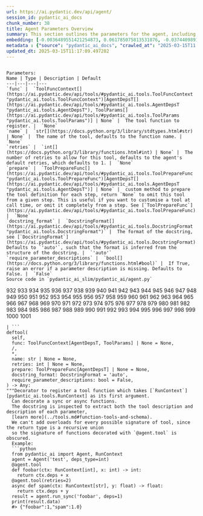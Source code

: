 ```yaml
---
url: https://ai.pydantic.dev/api/agent/
session_id: pydantic_ai_docs
chunk_number: 38
title: Agent Parameters Overview
summary: This section outlines the parameters for the agent, including 'func' for tool registration, 'name' for naming the tool, 'retries' for specifying retry limits, and 'prepare' for tool preparation functions, along with their default values.
embedding: [-0.0036489551421254873, 0.061785075813531876, -0.037440989166498184, -0.04579664766788483, -0.018794909119606018, 0.020453283563256264, 0.012140151113271713, 0.011512945406138897, -0.0051558432169258595, 0.03369901701807976, 0.004496745765209198, 0.013160688802599907, 0.05425860732793808, -0.027171825990080833, 0.021675802767276764, 0.011651143431663513, -0.04262872785329819, 0.025088228285312653, 0.0176999568939209, 0.0574052669107914, 0.03248712792992592, 0.013841047883033752, 0.022919584065675735, 0.01822085678577423, 0.030977582558989525, 0.018869323655962944, -0.02345111407339573, 0.06573966145515442, -0.0011853124015033245, 0.006394308991730213, 0.01551005244255066, -0.01203384529799223, -0.018167704343795776, -0.009253941476345062, 0.02836245484650135, -0.0071065593510866165, 0.04681718349456787, 0.04309647157788277, -0.018890585750341415, 0.04851808026432991, -0.0009461238514631987, -0.0008444687118753791, -0.006766380276530981, 0.03533612936735153, -0.015371854417026043, -0.008887185715138912, -0.01131096389144659, 0.04949609562754631, -0.003579856129363179, -0.016466807574033737, -0.0342305488884449, 0.022069135680794716, 0.0006650772411376238, 0.004353232681751251, -0.02323850244283676, -0.007340432610362768, -0.009796102531254292, 0.01662626676261425, -0.03703702613711357, 0.035761356353759766, 0.015680141746997833, 0.008116466924548149, -0.022898323833942413, 0.02345111407339573, -0.04617934674024582, 0.015382485464215279, -0.026959214359521866, 0.040268730372190475, -0.04494619742035866, 0.030594881623983383, 0.047837723046541214, 0.036101534962654114, -0.041480619460344315, -0.029978306964039803, -0.010790063999593258, -0.019528420642018318, 0.022451838478446007, 0.049070872366428375, 0.027660833671689034, 0.007234126795083284, 0.010301056317985058, -0.024386607110500336, -0.032550912350416183, 0.04911339655518532, -0.05974400043487549, -0.05706508830189705, -0.0405876487493515, -0.014138705097138882, 0.0003893459215760231, 0.02211165800690651, 0.045286376029253006, 0.022430576384067535, 0.003667558776214719, 0.051154471933841705, 0.09422968327999115, 0.023791294544935226, -0.022558143362402916, -0.023068413138389587, 0.01368158869445324, 0.028745155781507492, 0.06803587079048157, 0.016945185139775276, -0.039800986647605896, -0.03201938048005104, 0.041757017374038696, -0.01508482825011015, -0.015669511631131172, -0.03361397236585617, -0.03486838564276695, -0.001010571839287877, -0.05451374128460884, -0.008174935355782509, -0.03229577839374542, 0.016806986182928085, -0.03542117401957512, -0.008339709602296352, 0.024046428501605988, 0.05340816080570221, -0.01759365200996399, -0.03984350711107254, -0.07258576899766922, -0.03206190466880798, 0.03884423151612282, 0.017136534675955772, 0.01723221130669117, -0.0065271914936602116, -0.05289788916707039, -0.03267848119139671, -0.02442912943661213, -0.02517327293753624, 0.00622953474521637, 0.023748772218823433, 0.0029207586776465178, 0.012692942284047604, -0.02236679382622242, -0.0632733628153801, -0.05157969519495964, -0.020857246592640877, -0.022515621036291122, 0.01661563478410244, -0.005113320890814066, -0.021197427064180374, -0.004600394517183304, -0.01374537218362093, -0.02321724221110344, 0.045966736972332, -0.05208996310830116, 0.0022124946117401123, -0.06735551357269287, 0.06892884522676468, -0.000250815850449726, -0.009402770549058914, 0.02323850244283676, -0.024471653625369072, -0.010683758184313774, 0.020952923223376274, -0.01465960405766964, 0.021941568702459335, 0.055406711995601654, 0.0006856740219518542, -0.02359994314610958, 0.008589528501033783, -0.02139940857887268, -0.006766380276530981, -0.0020955579821020365, -0.0449887216091156, 0.053833384066820145, -0.01807202771306038, -0.04069395735859871, 0.008291872218251228, 0.03699450567364693, -0.03688820078969002, -0.0029951729811728, 0.05430113151669502, 0.034039195626974106, -0.040162425488233566, -0.0652293935418129, -0.024641742929816246, -0.004621655680239201, 0.010731595568358898, -0.021303731948137283, -0.0001246604515472427, -0.045286376029253006, -0.007643404882401228, -0.05306797847151756, -0.027108043432235718, 0.03897179663181305, -0.05191987380385399, 0.009928985498845577, 0.05094185844063759, 0.01587149314582348, 0.03116893395781517, 0.0013647038722410798, -0.012873662635684013, -0.008265295065939426, -0.018295271322131157, 0.02630011737346649, -0.005533230025321245, 0.014797802083194256, -0.04745502024888992, -0.03233829885721207, -0.003792468225583434, 0.03518730401992798, 0.008557637222111225, 0.032593436539173126, -0.007526468485593796, 0.027044259011745453, -0.012310240417718887, 0.016700681298971176, -0.006309263873845339, 0.005724580958485603, -0.03773864731192589, 0.019581574946641922, 0.005889355204999447, 0.006734488066285849, -0.001524162944406271, 0.03971594199538231, -0.014393839053809643, -0.0029473351314663887, 0.049666184931993484, -0.015850232914090157, 0.02226048707962036, 0.004903366323560476, -0.04936853051185608, -0.016594374552369118, 0.008127097971737385, -0.060084179043769836, -0.05081429332494736, 0.0014271587133407593, 0.08457709103822708, -0.0239613838493824, -0.002774587832391262, -0.012437807396054268, -0.01746608316898346, 0.029382992535829544, -0.018539775162935257, -0.006394308991730213, -0.03286983072757721, 0.01240591611713171, -0.016594374552369118, -0.0353999137878418, -0.009780156426131725, 0.005692688748240471, 0.009769526310265064, -0.010683758184313774, 0.036611802875995636, 0.013352040201425552, 0.007127820514142513, 0.03899306058883667, 0.014308794401586056, 0.05795805901288986, -0.017625542357563972, -0.014861585572361946, 0.012001953087747097, -0.029234163463115692, 0.02274949476122856, 0.04754006490111351, -0.019358331337571144, -0.05710760876536369, -0.004722646437585354, 0.07539225369691849, -0.038312699645757675, -0.004597736522555351, -0.0005182420136407018, 0.03654801845550537, -0.011470423080027103, 0.03055235929787159, 0.023366069421172142, 0.02394012175500393, 0.037951260805130005, 0.07347874343395233, 0.02613002620637417, 0.029723171144723892, 0.0006301955436356366, -0.011948799714446068, -0.00769655779004097, 0.026852907612919807, 0.055406711995601654, -0.00029151112539693713, -0.05162221938371658, 0.007260703016072512, 0.031062627211213112, 0.04141683876514435, 0.01932643912732601, -0.013575282879173756, -0.0029951729811728, -0.03829143941402435, -0.0025633047334849834, -0.021580127999186516, 0.0282136257737875, -0.018008245155215263, 0.018550405278801918, 0.02666155807673931, 0.021335624158382416, -0.02980821579694748, -0.0317855104804039, -0.01039673201739788, -0.019411485642194748, -0.0014670235104858875, -0.03676063194870949, -0.008717096410691738, 0.02995704486966133, 0.011842493899166584, 0.008467276580631733, 0.0062082731164991856, -0.0022005352657288313, -0.011417269706726074, -0.03884423151612282, 0.05119699239730835, -0.01356465183198452, 0.020814724266529083, 0.052727799862623215, -0.04413827136158943, -0.023068413138389587, -0.0012703572865575552, 0.028745155781507492, 0.012374023906886578, 0.008509798906743526, 0.01661563478410244, -0.009657904505729675, -0.01869923435151577, -0.01277798693627119, 0.020463915541768074, -0.01343708485364914, 0.02345111407339573, -0.0029473351314663887, -0.007032145280390978, 0.01869923435151577, -0.00018221521168015897, 0.00568737369030714, -0.001433802885003388, -0.01930517889559269, -0.04069395735859871, 0.0495811402797699, 0.024769309908151627, 0.018369685858488083, 0.04562655836343765, -0.028022274374961853, 0.02532210201025009, 0.036951981484889984, -0.01258663646876812, -0.05221753194928169, -0.03754729777574539, -0.03878044709563255, 0.01968787983059883, 0.06433641910552979, 0.0186779722571373, 0.014946630224585533, -0.013841047883033752, 0.010593397542834282, 0.008876555599272251, -0.011236549355089664, 0.015042305923998356, 0.021697064861655235, -0.026937952265143394, 0.0013108864659443498, -0.024981921538710594, 0.016190411522984505, -0.022175442427396774, -0.0068248482421040535, -0.025598496198654175, 0.020814724266529083, -0.008451331406831741, -0.01674320362508297, -0.04668961837887764, 0.02126120962202549, 0.012203934602439404, -0.0009746935684233904, -0.01785941608250141, 0.011566097848117352, 0.035506222397089005, 0.06803587079048157, -0.024896876886487007, -0.010200065560638905, -0.011970060877501965, -0.009647274389863014, -0.012841770425438881, -0.01587149314582348, 0.0264064222574234, -0.008919077925384045, 0.0775608941912651, -0.016892030835151672, -0.012267718091607094, 0.031934335827827454, 0.022877061739563942, 0.017381038516759872, 0.024173995479941368, 0.015616359189152718, 0.009913039393723011, 0.006569713819772005, 0.013957984745502472, -0.08717095851898193, -0.004906024318188429, 0.010779433883726597, -0.05132456123828888, 0.012512221932411194, 0.016658157110214233, 7.271167851286009e-05, 0.05719265341758728, -0.01833779364824295, -0.015722664073109627, 0.0002725753583945334, -0.019113827496767044, -0.024981921538710594, -0.019996168091893196, 0.03605901077389717, 0.03161541745066643, -0.007590251974761486, 0.02321724221110344, 0.03875918686389923, 0.0574052669107914, 0.009131689555943012, 0.016647526994347572, 0.0009574188734404743, -0.014606451615691185, -0.014680865220725536, -0.0049432311207056046, -0.03384784609079361, 0.022175442427396774, 0.018848063424229622, -0.03282730653882027, -0.04237359017133713, 0.0268954299390316, -0.007802864070981741, 0.001835108152590692, 0.03078623116016388, -0.01895436830818653, -0.05238762125372887, -0.012437807396054268, -0.0003051315725315362, 0.04936853051185608, -0.004722646437585354, 0.05766040086746216, 0.0011554139200598001, -0.06450650840997696, -0.021590758115053177, 0.010476461611688137, 0.03546369820833206, 0.027554528787732124, 0.03608027473092079, -0.02885146252810955, -0.027341915294528008, 0.012055106461048126, 0.0425436794757843, -0.03138154745101929, -0.006633497308939695, -0.00018188300600741059, -0.012257087975740433, 0.06629244983196259, -0.008376916870474815, 0.003630351508036256, -0.010173489339649677, -0.03180677071213722, 0.0037844954058527946, 0.005408320110291243, -0.017678696662187576, 0.03946080431342125, -0.0017819551285356283, 0.03461325168609619, 0.0006640806095674634, 0.0704171285033226, 0.013001229614019394, -0.01957094296813011, 0.027214348316192627, -0.017264101654291153, -0.0028490021359175444, -0.006043498869985342, 0.0268954299390316, -0.010811325162649155, 0.02100607566535473, 0.023493636399507523, 0.003393820719793439, -0.00818025041371584, -0.01227834913879633, 0.01957094296813011, -0.03350766748189926, 0.01954968273639679, -0.010593397542834282, 0.053578250110149384, -0.01895436830818653, 0.025683540850877762, -0.030722448602318764, 0.02029382437467575, 0.03963089361786842, -0.01870986446738243, 0.012182673439383507, -0.030233440920710564, -0.029425514861941338, -0.0036330092698335648, 0.01686013862490654, 0.022430576384067535, 0.004066206514835358, -0.0005238894955255091, -0.007127820514142513, 0.024748047813773155, 0.014765910804271698, 0.03588892146945, 0.024854354560375214, -0.008440700359642506, -0.019400853663682938, -0.008206826634705067, -0.020081212744116783, 0.003322063945233822, 0.01795509271323681, -0.011778710409998894, 0.02555597387254238, 0.022303009405732155, 8.687197259860113e-05, 0.015478161163628101, 0.004531295504420996, -0.05417356267571449, 0.0017327886307612062, 0.0021819316316396, 0.04439340531826019, 0.0425436794757843, -0.016955815255641937, 0.011587359011173248, -0.009578174911439419, -0.00861078966408968, -0.034549467265605927, 0.013065013103187084, -0.03633540868759155, -0.023195980116724968, 0.03605901077389717, 0.005655481945723295, 0.006681335158646107, 0.008084574714303017, -0.011885016225278378, -0.023770032450556755, -0.023025890812277794, -0.016945185139775276, -0.014553298242390156, 0.022324269637465477, -0.010476461611688137, -0.031721726059913635, -0.017402300611138344, 0.006819533184170723, 0.022940846160054207, -0.0037207116838544607, -0.01979418657720089, -0.005692688748240471, 0.017391670495271683, -0.0176999568939209, -0.0239613838493824, -0.006288002710789442, 0.028256148099899292, 0.04267124831676483, 0.005846832878887653, 0.012863031588494778, -0.022558143362402916, 0.03446442261338234, -0.012501591816544533, 0.029914522543549538, -0.016594374552369118, 0.008621420711278915, -0.004807691089808941, 0.004488773178309202, 0.019347701221704483, -0.0021792741026729345, -0.0723731592297554, 0.01845473051071167, -0.017391670495271683, 0.00671854242682457, -0.006080706138163805, -0.0009016082040034235, 0.036590542644262314, 0.009514391422271729, 0.023281024768948555, -0.006410254631191492, -0.008823402225971222, 0.028404977172613144, -0.015233657322824001, 0.004390439949929714, -0.042735032737255096, 0.006426200736314058, -0.019496530294418335, 0.031828030943870544, -0.03827017918229103, -0.01699833758175373, -0.002488890429958701, 0.008286556228995323, 0.010045921429991722, 0.018114550039172173, -0.03067992627620697, 0.019889861345291138, 0.02615128830075264, -0.0029181011486798525, 0.041268009692430496, 0.01944337598979473, -0.08160052448511124, -0.01283114030957222, 0.04326656088232994, 0.02664029598236084, -0.022664450109004974, -0.04290512204170227, 0.004999042022973299, -0.016403023153543472, 0.010667812079191208, 0.005543860606849194, 0.014064290560781956, 0.030105873942375183, -0.035761356353759766, 0.0061232284642755985, 0.013532760553061962, -0.010556191205978394, -0.0014151992509141564, 0.03229577839374542, 0.01387293916195631, -0.06365606188774109, 0.03425180912017822, 0.007505207322537899, 0.01575455628335476, -0.02761831134557724, -0.01675383374094963, -0.02581110969185829, 0.0386316180229187, 0.003827017731964588, -0.019464638084173203, 0.038185134530067444, 0.002681570127606392, -0.026491466909646988, 0.011502314358949661, -0.013043751940131187, 0.0010285110911354423, 0.009796102531254292, 0.0124696996062994, 0.009881147183477879, -0.006994938012212515, 0.017561759799718857, 0.0867457389831543, -0.04131053015589714, 0.01417059637606144, 0.008217457681894302, 0.0065803444012999535, -0.021686434745788574, 0.008031422272324562, 0.0291916411370039, -0.0030350377783179283, -0.008382231928408146, -0.057362742722034454, 0.03229577839374542, 0.04060891270637512, 0.0264064222574234, 0.014276902191340923, -0.0119806919246912, 0.05753283575177193, -0.0003790475020650774, 0.010673127137124538, 0.01846536062657833, -0.0042708455584943295, 0.007335117552429438, -0.02370624989271164, -0.020740309730172157, 0.0013135441113263369, 0.010896369814872742, 0.033422622829675674, -0.00039300016942434013, -0.00793574657291174, -0.02394012175500393, 0.018252748996019363, -0.016913292929530144, -0.0006916537531651556, -0.023153457790613174, -0.013841047883033752, -0.007824125699698925, 0.041140440851449966, 0.020963553339242935, 0.009913039393723011, -0.0035399915650486946, -0.026619035750627518, -0.026746602728962898, -0.007414847146719694, -0.023557420819997787, 0.013033121824264526, 0.0117361880838871, -0.006883316673338413, 0.024025166407227516, -0.010332947596907616, -0.029000289738178253, 0.027086781337857246, -0.022324269637465477, -0.02763957343995571, 0.007659350987523794, 0.018008245155215263, 0.03216820955276489, 0.006139174569398165, 0.023897599428892136, 0.030488574877381325, 0.03729216381907463, 0.004648231901228428, -0.01577581837773323, -0.03174298629164696, 0.02054896019399166, 0.007308540865778923, 0.020623372867703438, 0.03331631422042847, 0.0018483964959159493, -0.014000507071614265, -0.02566228061914444, 0.005089402198791504, 0.013787894509732723, -0.0032875146716833115, -0.041012875735759735, 0.004185800906270742, -0.012480330653488636, -0.02260066568851471, -0.004722646437585354, 0.014914738945662975, 0.04554150998592377, -0.024344084784388542, -0.006064760033041239, -0.0058415173552930355, -0.0282136257737875, 0.0025686200242489576, -0.04864564910531044, -0.0035612527281045914, 0.04524385556578636, 0.00605412945151329, 0.012692942284047604, 0.005708634853363037, -0.03850405290722847, 0.01441510021686554, -0.029638126492500305, -0.009742949157953262, 0.03289109095931053, -0.009126374498009682, 0.002256345935165882, 0.03346514329314232, 0.010928262025117874, -0.020081212744116783, -0.009817363694310188, -0.03218947350978851, -0.010726280510425568, -0.024663003161549568, -0.02296210639178753, -0.002414476126432419, -0.03999233618378639, -0.01302249077707529, -0.018369685858488083, 0.007590251974761486, 0.041140440851449966, 0.021548235788941383, 0.008881870657205582, 0.009237995371222496, -0.03861035779118538, 0.014457622542977333, 0.012427177280187607, 0.006006291601806879, -0.02002806030213833, 0.060551926493644714, -0.018422838300466537, 0.004191115964204073, -0.018231486901640892, 0.030382269993424416, -0.028532544150948524, 0.031976860016584396, -0.03595270588994026, -0.004177827853709459, -0.031955599784851074, -0.007760341744869947, -0.004913997370749712, -0.01484032440930605, 0.001451077638193965, 0.03382658585906029, -0.030998844653367996, 0.014978522434830666, -0.01228897925466299, 0.022196702659130096, -0.04915591701865196, 0.016775093972682953, 0.034506943076848984, -0.01276735682040453, -0.04732745513319969, -0.003518730169162154, -0.004972465336322784, -0.019507160410284996, -0.00824403390288353, -0.014776540920138359, 0.01179997157305479, -0.028022274374961853, 0.0122251957654953, 0.008695835247635841, -0.041119180619716644, 0.001587946666404605, -0.0030323800165206194, 0.00544286984950304, -0.013660327531397343, -0.02211165800690651, -0.016817616298794746, 0.004717330913990736, -0.06888631731271744, -0.02272823266685009, 0.025959936901926994, 0.023621203377842903, 0.0024928769562393427, -0.005142555106431246, 0.00818025041371584, -0.05208996310830116, -0.03323126956820488, 0.019145719707012177, 0.018008245155215263, -0.03654801845550537, 0.019113827496767044, -0.016477437689900398, 0.024748047813773155, -0.007319171447306871, 0.015839600935578346, -0.035378653556108475, 0.030594881623983383, -0.022451838478446007, -0.011225919239223003, 0.011927538551390171, -0.017678696662187576, -0.0022124946117401123, 0.012554744258522987, 0.034400638192892075, 0.015552574768662453, -0.04194836691021919, 0.017742479220032692, -0.04864564910531044, 0.0034363430459052324, -0.005145212635397911, 0.011353486217558384, 0.004805033560842276, 0.014510775916278362, 0.03750477358698845, -0.003941296599805355, -0.02736317738890648, -0.024046428501605988, -0.014734018594026566, -0.016838878393173218, -0.04218224063515663, 0.024259040132164955, 0.02236679382622242, 0.030275963246822357, 0.022324269637465477, 0.03340136259794235, 0.016232933849096298, -0.0042336382903158665, 0.0035532796755433083, 0.008355655707418919, 0.029149118810892105, 0.013171319849789143, -0.008127097971737385, 0.010221326723694801, -0.03652675822377205, 0.020208779722452164, 0.009737634100019932, 0.0035665680188685656, 0.0189224760979414, -0.0015480818692594767, 0.035867661237716675, 0.052727799862623215, -0.003112109610810876, -0.0032104426063597202, 0.033039920032024384, 0.05821319296956062, 0.029404252767562866, -0.0027878761757165194, 0.028553804382681847, 0.007202235050499439, -0.0024968632496893406, -0.010184119455516338, -0.007367009297013283, -0.013904831372201443, 0.009503761306405067, -0.04788024351000786, -0.018114550039172173, -0.0024875616654753685, -0.012501591816544533, -0.0038403060752898455, -0.002204521792009473, 0.002658979967236519, -0.0024237779434770346, -0.022175442427396774, 0.015967167913913727, 0.006649443414062262, 0.06046688184142113, -0.0035958022344857454, -0.03376280143857002, 0.03314622491598129, -0.03775990754365921, 0.0073882704600691795, -0.03516604006290436, 0.004432962276041508, -0.004502061288803816, -0.0035293607506901026, 0.0020171573851257563, -0.015276179648935795, 0.06820596009492874, -0.04305395111441612, -0.004642916843295097, 0.012607897631824017, -0.05489644408226013, 0.04758258908987045, 0.021229317411780357, 0.0352085642516613, 0.019826078787446022, 0.028447499498724937, -0.013468976132571697, 0.005070798564702272, -0.029786955565214157, 0.03157289698719978, -0.0033699017949402332, -0.004892735742032528, -0.01979418657720089, 0.01338393148034811, 0.005014988128095865, -0.0019905806984752417, -0.05294041335582733, 0.018635449931025505, -0.03522982448339462, -0.029765693470835686, 0.08070755004882812, -0.004605709575116634, -0.041714493185281754, 0.04190584644675255, 0.008637366816401482, 0.0067398035898804665, 0.043202780187129974, -0.014776540920138359, -0.032465867698192596, -0.024535436183214188, -0.002694858470931649, -0.02067652717232704, -0.0067398035898804665, -0.0021540264133363962, -0.008844663389027119, 0.03461325168609619, 0.007345748133957386, 0.026108765974640846, -0.016945185139775276, 0.018359055742621422, 0.055661845952272415, -0.04267124831676483, -0.04766763374209404, -0.015382485464215279, 0.0023746113292872906, -0.039524588733911514, 0.06046688184142113, -0.006346471142023802, -0.033039920032024384, -0.02797975204885006, 0.0008511128253303468, -0.022217964753508568, 0.00702682975679636, -0.0012072380632162094, -0.05315302312374115, 0.004541926085948944, 0.012395285069942474, 0.0291916411370039, -0.025385884568095207, 0.02653398923575878, -0.01650932990014553, -0.026831647381186485, -0.023281024768948555, -0.03780243173241615, -0.01454266719520092, 0.03384784609079361, -0.015446268953382969, -0.009966191835701466, -0.04668961837887764, -0.007871963083744049, -0.0009780157124623656, -0.003555937437340617, -0.005185077432543039, -0.048943307250738144, 0.004584448412060738, -0.004948546644300222, 0.010572136379778385, -0.01204447541385889, 0.011704295873641968, 0.009168896824121475, -0.021814001724123955, -0.018635449931025505, 0.0018005587626248598, 0.056044548749923706, 0.013575282879173756, 0.020634004846215248, -0.0268954299390316, -0.059106163680553436, 0.004547241143882275, 0.0008770248969085515, 0.016222303733229637, 0.0077231344766914845, -0.03848278895020485, 0.017806263640522957, 0.04252241924405098, 0.013213842175900936, -0.029297947883605957, -0.009482499212026596, -0.043224040418863297, 0.02810731902718544, 0.026831647381186485, -0.021314363926649094, 0.007446738891303539, 0.0176999568939209, 0.016690049320459366, 0.02530083991587162, 0.0039519271813333035, 0.006452777422964573, 0.027533266693353653, 0.05132456123828888, 0.008509798906743526, -0.03389037027955055, -0.04056638851761818, -0.020219409838318825, -0.011640512384474277, -0.002811795100569725, -0.012554744258522987, -0.0013979246141389012, 0.0312965027987957, -0.0032317040022462606, -0.030042089521884918, 0.0033406675793230534, 0.0014377892948687077, -0.009333671070635319, -0.011778710409998894, -0.027278132736682892, 0.02332354709506035, -0.010487091727554798, 0.0005202352185733616, 0.008690519258379936, -0.012565375305712223, 0.023621203377842903, 0.036229100078344345, 0.002243057591840625, -0.02676786296069622, -0.024748047813773155, -0.003917377907782793, 0.01058276742696762, 0.05498148873448372, -0.029361730441451073, 0.015223026275634766, -0.012172042392194271, -0.014819063246250153, 0.04571160301566124, -0.018486622720956802, 0.003454946679994464, -0.015680141746997833, -0.012182673439383507, -0.0017646803753450513, 0.0327635258436203, 0.021899046376347542, 0.02527957782149315, 0.04719988629221916, -0.026959214359521866, 0.016796356067061424, 0.0008869910961948335, 0.028149841353297234, -0.02419525757431984, -0.009004122577607632, -0.041119180619716644, 0.008259980008006096, 0.009291148744523525, -0.030212178826332092, -0.0044382777996361256, 0.03705829009413719, 0.010752856731414795, -0.0017181715229526162, 0.00020347641839180142, -0.04060891270637512, -0.02030445635318756, 0.020006798207759857, 0.03176424652338028, 0.015446268953382969, 0.02078283205628395, -0.0038934589829295874, -0.01883743144571781, 0.03922693058848381, 0.025470929220318794, 0.005894670262932777, -0.029893260449171066, -0.028064796701073647, -0.010790063999593258, -0.029255425557494164, -0.025619758293032646, -0.019113827496767044, -0.009556913748383522, 0.012809879146516323, -0.008940339088439941, 0.030998844653367996, -0.06476164609193802, -0.020506437867879868, -0.012554744258522987, 0.006968361791223288, -0.007010884117335081, -0.030403530225157738, -0.010992045514285564, -2.4977769498946145e-05, 0.009918354451656342, 0.020506437867879868, -0.021059228107333183, 0.01186375506222248, -0.0018949053483083844, -0.008647996932268143, 0.04579664766788483, 0.00580962561070919, 0.0060860211960971355, -0.013107536360621452, 0.00824403390288353, 0.039652157574892044, 0.02040013112127781, 0.00617638137191534, -0.021293101832270622, -0.011417269706726074, -0.0034044513013213873, -0.029850738123059273, -0.0033273794688284397, 0.01276735682040453, 0.013128797523677349, 0.03616531938314438, 0.02532210201025009, -0.051026903092861176, -0.003173235571011901, -0.040289994329214096, 0.0006713891634717584, 0.016434915363788605, 0.01905004493892193, 0.036739371716976166, 0.0040343147702515125, 0.02223922498524189, -0.034783340990543365, -0.014606451615691185, -0.006027553230524063, -0.010726280510425568, -0.011470423080027103, 0.017657434567809105, 0.016179781407117844, -0.008924392983317375, -0.003335352288559079, -0.012544114142656326, 0.01883743144571781, -0.050856813788414, -0.0040343147702515125, 0.010981415398418903, -0.012661051005125046, 0.008871239610016346, 0.008026107214391232, -0.03184929117560387, -0.004879447631537914, -0.01472338754683733, 0.007053406443446875, -0.01343708485364914, -0.008552322164177895, 0.010503037832677364, -0.007414847146719694, 0.060934629291296005, 0.0068620555102825165, 0.029297947883605957, 0.03948206827044487, 0.005979715380817652, 0.008116466924548149, -0.00048435694770887494, 0.002038418548181653, -0.0015480818692594767, -0.043436650186777115, 0.005224942229688168, 0.034762077033519745, 0.007850701920688152, 0.0028144526295363903, 0.02589615434408188, -0.006362417247146368, -0.038546573370695114, 0.015233657322824001, -0.009705742821097374, 0.026619035750627518, 0.02530083991587162, 0.029616866260766983, -0.03176424652338028, -0.029021551832556725, 0.0037180541548877954, 0.007457369472831488, 0.008020791225135326, -0.024833092465996742, 0.000799953006207943, -0.0007753697573207319, 0.003425712464377284, -0.004573817830532789, -0.0021566839423030615, -0.017444822937250137, -0.06097714975476265, 0.0010623960988596082, 0.03191307559609413, 0.018529145047068596, 0.0012929473305121064, 0.008770248852670193, 0.0066175516694784164, -0.019985537976026535, 0.006362417247146368, -0.005527914501726627, -0.017508607357740402, -0.006532506551593542, -0.027937229722738266, -0.04647700488567352, 0.017891308292746544, 0.018029505386948586, 0.04267124831676483, -0.0287026334553957, 0.03969467803835869, -0.0046748085878789425, 0.0007959665381349623, -0.034145504236221313, 0.025003183633089066, 0.015956537798047066, 0.024748047813773155, 0.03718585520982742, 0.014340685680508614, 0.007526468485593796, -0.0019560314249247313, 0.010109704919159412, 0.009115743450820446, 0.0301696565002203, 0.005698004271835089, -0.011172765865921974, -0.009493130259215832, 0.04409575089812279, -0.014159966260194778, 0.008520429953932762, 0.023855077102780342, -0.009296463802456856, 0.007887909188866615, -0.017444822937250137, 0.023770032450556755, -0.024110212922096252, 0.03261469677090645, -0.001093623461201787, 0.007414847146719694, 0.004446250386536121, -0.02113364264369011, 0.011523575522005558, -0.0366755872964859, -0.028532544150948524, 0.010513667948544025, 0.00021012054639868438, -0.0072288112714886665, 0.05208996310830116, 0.02078283205628395, 0.009939615614712238, 0.013575282879173756, 0.036484237760305405, 0.020506437867879868, 0.001221190788783133, -0.005203681066632271, -0.03899306058883667, -0.009668535552918911, 0.043181516230106354, 0.02028319425880909, -0.0029978305101394653, 0.010896369814872742, 0.03469829633831978, -0.016403023153543472, 0.004767826292663813, -0.019762294366955757, 0.012448438443243504, -0.036484237760305405, -0.020336346700787544, 0.012597266584634781, -0.026236332952976227, -0.004549899138510227, -0.011151504702866077, -0.04043881967663765, 0.001925468328408897, 0.0004375158459879458, 0.0184334684163332, -0.03557000309228897, -0.030127134174108505, 0.023174718022346497, 0.00592656247317791, 0.02187778428196907, 0.008052683435380459, 0.006771695334464312, -0.0035931444726884365, 0.02823488600552082, -0.038929276168346405, 0.004597736522555351, -0.004499403759837151, 0.00824403390288353, 0.0009202117216773331, -0.002573935315012932, -0.03212568908929825, -0.03201938048005104, -0.0015640277415513992, 0.02666155807673931, -0.0291916411370039, -0.015669511631131172, -0.006649443414062262, -0.014213118702173233, 0.020208779722452164, 0.026363899931311607, -0.015201765112578869, -0.03165794163942337, 0.008233403787016869, 0.01612662710249424, 0.001884274766780436, -0.01748734526336193, 0.02897902950644493, 0.01684950850903988, 0.0064049395732581615, 0.020612742751836777, -0.04218224063515663, 0.011778710409998894, -0.049666184931993484, 0.009455922991037369, -0.020602112635970116, -0.008329078555107117, -0.009647274389863014, 0.007218180689960718, -0.013670957647264004, 0.014744648709893227, 0.010678443126380444, 0.015116720460355282, 0.05081429332494736, 0.015563205815851688, -0.0017806263640522957, 0.004991068970412016, 0.031934335827827454, 0.0019028782844543457, -0.024280302226543427, 0.03956711292266846, -0.015116720460355282, 0.0026417053304612637, -0.0186779722571373, 0.02260066568851471, 0.004448908381164074, 0.008908446878194809, -0.009386824443936348, -0.022154180333018303, -0.004347917623817921, -0.012756725773215294, 0.011087721213698387, 0.02638516202569008, -0.030488574877381325, -0.038567833602428436, -0.009907723404467106, -0.028447499498724937, 0.008158989250659943, -0.016562482342123985, -0.0062454803846776485, 0.008616105653345585, -0.021069858223199844, -0.0005032927147112787, 0.036462973803281784, -0.00757430586963892, -0.029765693470835686, -0.0009129032259806991, 0.025959936901926994, 0.009998084045946598, -0.01929454877972603, 0.001587946666404605, -0.00016327944467775524, 0.001544095342978835, 0.001404568669386208, 8.977878314908594e-05, 0.0028410290833562613, 0.03518730401992798, -0.011321594007313251, 0.0017407615669071674, 0.016317978501319885, 0.028086058795452118, -0.044776108115911484, 0.022940846160054207, 0.023770032450556755, 0.023536158725619316, 0.017264101654291153, 0.00708529818803072, -0.026342639699578285, 0.009695111773908138, -0.02993578277528286, -0.0005278759635984898, -0.03365649655461311, -0.00556512176990509, -0.011768079362809658, 0.020006798207759857, 0.0024264357052743435, 0.01514861173927784, 0.03289109095931053, 0.018018875271081924, -0.011225919239223003, 0.008881870657205582, 0.008658627979457378, -0.02089976891875267, -0.025258317589759827, -0.04579664766788483, 0.007090613711625338, -0.029255425557494164, -0.008594844490289688, -0.02408895082771778, 0.025364624336361885, -0.008042052388191223, 0.009131689555943012, -0.034294333308935165, 0.0012324857525527477, 0.00818025041371584, 0.012320871464908123, 0.030488574877381325, -0.016232933849096298, -0.03376280143857002, -0.009121059440076351, 0.003603775054216385, -0.013426453806459904, 0.01831653155386448, -0.034039195626974106, 0.03140280768275261, -0.006665389519184828, 0.008127097971737385, 0.028319932520389557, -0.002769272541627288, 0.018422838300466537, -0.00228956644423306, 0.022047875449061394, -0.013702849857509136, 0.007505207322537899, 0.014606451615691185, 0.014638342894613743, -0.003885486163198948, -0.005086744669824839, 0.021707694977521896, 0.03531486913561821, -0.03176424652338028, 0.023855077102780342, -0.013787894509732723, 0.01167240459471941, -0.0035984597634524107, -0.02763957343995571, 0.006011607125401497, -0.02211165800690651, 0.025364624336361885, -0.015956537798047066, -0.01398987602442503, -0.01797635294497013, -0.012852401472628117, 0.0176999568939209, 0.014159966260194778, 0.029872000217437744, 0.013426453806459904, -0.0016756490804255009, 0.010327632538974285, -0.0352085642516613, -0.0021128328517079353, -0.028022274374961853, 0.005581067409366369, -0.012203934602439404, -0.01932643912732601, 0.008674574084579945, -0.03899306058883667, -0.03497469052672386, 0.007802864070981741, 0.003460261970758438, 0.013798525556921959, -0.0021885759197175503, 0.0009507747599855065, 0.021792739629745483, -0.009493130259215832, -0.01362843532115221, -0.05230257660150528, 0.024025166407227516, -0.014808433130383492, 0.013734742067754269, 0.001404568669386208, -0.02332354709506035, 0.0047120158560574055, 0.01994301564991474, 0.0008285227813757956, -0.023429853841662407, 0.002407832071185112, 0.017306625843048096, 0.00884997844696045, -0.0007747053168714046, 0.05914868786931038, 0.004422331694513559, 0.0363779291510582, -0.03642045333981514, -0.009578174911439419, -0.028256148099899292, 0.02797975204885006, 0.0046376013197004795, -0.012565375305712223, 0.021537605673074722, 0.020485175773501396, 0.015839600935578346, 0.01648806780576706, 0.027065521106123924, -0.012788617983460426, -0.011151504702866077, 0.010747541673481464, -0.005190392956137657, -0.028872722759842873, 0.01160862110555172, -0.008562952280044556, 0.06182760000228882, 0.005692688748240471, 0.01265041995793581, -0.025237055495381355, -0.026470206677913666, -0.005889355204999447, 0.010481776669621468, -0.023153457790613174, 0.0020477203652262688, 0.0312965027987957, -0.02162265032529831, -0.009679165668785572, -0.011034567840397358, -0.005480076652020216, -0.03282730653882027, -0.03797252103686333, 0.01253348309546709, 0.015191134996712208, 0.013054382987320423, 0.004844898357987404, 0.019730402156710625, -0.014393839053809643, 0.016817616298794746, 0.0220053531229496, 0.011523575522005558, -0.0014391181757673621, 0.011300332844257355, -0.008095205761492252, -0.032423343509435654, 0.00696304626762867, -0.04082152247428894, -0.03557000309228897, -0.027193088084459305, -0.015127350576221943, 0.010077813640236855, 0.01589275524020195, 0.0184334684163332, 0.0072660185396671295, -0.032593436539173126, 0.02223922498524189, -0.0036888199392706156, -0.028936507180333138, 0.008945654146373272, -0.015914015471935272, -0.011332225054502487, -0.006936469580978155]
metadata : {"source": "pydantic_ai_docs", "crawled_at": "2025-03-15T11:17:09.497282", "url_path": "/api/agent/", "chunk_size": 3604}
updated_dt: 2025-03-15T11:17:09.497282
---
```

```

Parameters:
Name | Type | Description | Default  
---|---|---|---  
`func` |  `ToolFuncContext[](https://ai.pydantic.dev/api/tools/#pydantic_ai.tools.ToolFuncContext "pydantic_ai.tools.ToolFuncContext")[AgentDepsT[](https://ai.pydantic.dev/api/tools/#pydantic_ai.tools.AgentDepsT "pydantic_ai.tools.AgentDepsT"), ToolParams[](https://ai.pydantic.dev/api/tools/#pydantic_ai.tools.ToolParams "pydantic_ai.tools.ToolParams")] | None` |  The tool function to register. |  `None`  
`name` |  `str[](https://docs.python.org/3/library/stdtypes.html#str) | None` |  The name of the tool, defaults to the function name. |  `None`  
`retries` |  `int[](https://docs.python.org/3/library/functions.html#int) | None` |  The number of retries to allow for this tool, defaults to the agent's default retries, which defaults to 1. |  `None`  
`prepare` |  `ToolPrepareFunc[](https://ai.pydantic.dev/api/tools/#pydantic_ai.tools.ToolPrepareFunc "pydantic_ai.tools.ToolPrepareFunc")[AgentDepsT[](https://ai.pydantic.dev/api/tools/#pydantic_ai.tools.AgentDepsT "pydantic_ai.tools.AgentDepsT")] | None` |  custom method to prepare the tool definition for each step, return `None` to omit this tool from a given step. This is useful if you want to customise a tool at call time, or omit it completely from a step. See [`ToolPrepareFunc`](https://ai.pydantic.dev/api/tools/#pydantic_ai.tools.ToolPrepareFunc). |  `None`  
`docstring_format` |  `DocstringFormat[](https://ai.pydantic.dev/api/tools/#pydantic_ai.tools.DocstringFormat "pydantic_ai.tools.DocstringFormat")` |  The format of the docstring, see [`DocstringFormat`](https://ai.pydantic.dev/api/tools/#pydantic_ai.tools.DocstringFormat). Defaults to `'auto'`, such that the format is inferred from the structure of the docstring. |  `'auto'`  
`require_parameter_descriptions` |  `bool[](https://docs.python.org/3/library/functions.html#bool)` |  If True, raise an error if a parameter description is missing. Defaults to False. |  `False`  
Source code in `pydantic_ai_slim/pydantic_ai/agent.py`
```
 932
 933
 934
 935
 936
 937
 938
 939
 940
 941
 942
 943
 944
 945
 946
 947
 948
 949
 950
 951
 952
 953
 954
 955
 956
 957
 958
 959
 960
 961
 962
 963
 964
 965
 966
 967
 968
 969
 970
 971
 972
 973
 974
 975
 976
 977
 978
 979
 980
 981
 982
 983
 984
 985
 986
 987
 988
 989
 990
 991
 992
 993
 994
 995
 996
 997
 998
 999
1000
1001
```
| ```
deftool(
  self,
  func: ToolFuncContext[AgentDepsT, ToolParams] | None = None,
  /,
  *,
  name: str | None = None,
  retries: int | None = None,
  prepare: ToolPrepareFunc[AgentDepsT] | None = None,
  docstring_format: DocstringFormat = 'auto',
  require_parameter_descriptions: bool = False,
) -> Any:
"""Decorator to register a tool function which takes [`RunContext`][pydantic_ai.tools.RunContext] as its first argument.
  Can decorate a sync or async functions.
  The docstring is inspected to extract both the tool description and description of each parameter,
  [learn more](../tools.md#function-tools-and-schema).
  We can't add overloads for every possible signature of tool, since the return type is a recursive union
  so the signature of functions decorated with `@agent.tool` is obscured.
  Example:
  ```python
  from pydantic_ai import Agent, RunContext
  agent = Agent('test', deps_type=int)
  @agent.tool
  def foobar(ctx: RunContext[int], x: int) -> int:
    return ctx.deps + x
  @agent.tool(retries=2)
  async def spam(ctx: RunContext[str], y: float) -> float:
    return ctx.deps + y
  result = agent.run_sync('foobar', deps=1)
  print(result.data)
  #> {"foobar":1,"spam":1.0}